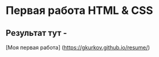 # Первая работа HTML & CSS
## Результат тут - 
[Моя первая работа] (https://gkurkov.github.io/resume/)

